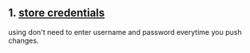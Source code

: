 ## 1. [store credentials](https://www.shellhacks.com/git-config-username-password-store-credentials/)
using don't need to enter username and password everytime you push changes.
